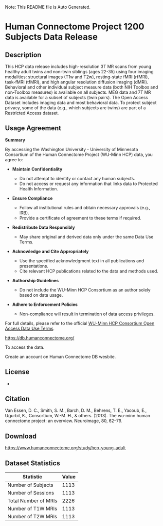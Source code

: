 Note: This README file is Auto Generated.

# Human Connectome Project 1200 Subjects Data Release

## Description

This HCP data release includes high-resolution 3T MR scans from young healthy adult twins and non-twin siblings (ages 22-35) using four imaging modalities: structural images (T1w and T2w), resting-state fMRI (rfMRI), task-fMRI (tfMRI), and high angular resolution diffusion imaging (dMRI). Behavioral and other individual subject measure data (both NIH Toolbox and non-Toolbox measures) is available on all subjects. MEG data and 7T MR data is available for a subset of subjects (twin pairs). The Open Access Dataset includes imaging data and most behavioral data. To protect subject privacy, some of the data (e.g., which subjects are twins) are part of a Restricted Access dataset.


## Usage Agreement


**Summary**

By accessing the Washington University - University of Minnesota Consortium of the Human Connectome Project (WU-Minn HCP) data, you agree to:

- **Maintain Confidentiality**
  - Do not attempt to identify or contact any human subjects.
  - Do not access or request any information that links data to Protected Health Information.

- **Ensure Compliance**
  - Follow all institutional rules and obtain necessary approvals (e.g., IRB).
  - Provide a certificate of agreement to these terms if required.

- **Redistribute Data Responsibly**
  - May share original and derived data only under the same Data Use Terms.

- **Acknowledge and Cite Appropriately**
  - Use the specified acknowledgment text in all publications and presentations.
  - Cite relevant HCP publications related to the data and methods used.

- **Authorship Guidelines**
  - Do not include the WU-Minn HCP Consortium as an author solely based on data usage.

- **Adhere to Enforcement Policies**
  - Non-compliance will result in termination of data access privileges.

For full details, please refer to the official [WU-Minn HCP Consortium Open Access Data Use Terms](https://www.humanconnectome.org/study/hcp-young-adult/document/wu-minn-hcp-consortium-open-access-data-use-terms).

https://db.humanconnectome.org/

To access the data. 

Create an account on Human Connectome DB wesbite. 


## License

-

## Citation

Van Essen, D. C., Smith, S. M., Barch, D. M., Behrens, T. E., Yacoub, E., Ugurbil, K., Consortium, W.-M. H., & others. (2013). The wu-minn human connectome project: an overview. Neuroimage, 80, 62–79.

## Download

https://www.humanconnectome.org/study/hcp-young-adult

## Dataset Statistics

| Statistic | Value |
| --- | --- |
| Number of Subjects | 1113 |
| Number of Sessions | 1113 |
| Total Number of MRIs | 2226 |
| Number of T1W MRIs | 1113 |
| Number of T2W MRIs | 1113 |

